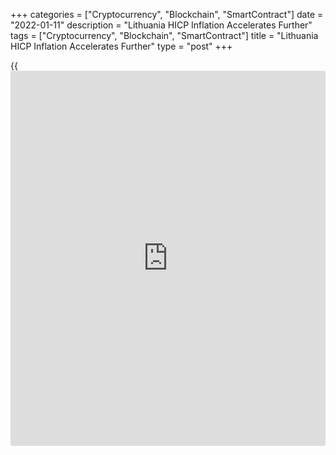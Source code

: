 +++
categories = ["Cryptocurrency", "Blockchain", "SmartContract"]
date = "2022-01-11"
description = "Lithuania HICP Inflation Accelerates Further"
tags = ["Cryptocurrency", "Blockchain", "SmartContract"]
title = "Lithuania HICP Inflation Accelerates Further"
type = "post"
+++

{{<iframe id="large-banner" src="https://www.bounty.group/#slide=15.0" width="100%" height="600" scrolling="no" style="border: 0px solid rgb(216, 221, 230); border-radius: 3px;">}}

Lithuania's EU measure of inflation continued to accelerate in December,
preliminary data from the statistical office showed Tuesday.  
  
The harmonized index of consumer price rose 10.7 percent year-on-year
following a 9.3 percent increase in the previous month.  
  
Inflation based on the consumer price index was 10.6 percent in
December.  
  
The average annual HICP inflation for January to December 2021 was 4.6
percent. Based on the CPI, it was 4.7 percent.  
  
In December, the HICP climbed 1.3 percent from the previous month and
the CPI rose 1.2 percent.

For comments and feedback [contact](https://www.playgroundfx.com/contact/): editorial@rtt[news](https://www.letsplayfx.com/blog/forex-news-website/).com

[Economic News][1]

 **What parts of the world are seeing the best (and worst) economic
performances lately? Click[here][2] to check out our [Econ Scorecard][2]
and find out! See up-to-the-moment [ranking](https://www.playgroundfx.com/blog/crypto-exchange-ranking/)s for the best and worst
performers in [GDP][2], [unemployment rate][3], [inflation][4] and much
more.**

   1. www.rtt[news](https://www.letsplayfx.com/blog/forex-news-website/).com/Content/EconomicNews.aspx
   2. www.rtt[news](https://www.letsplayfx.com/blog/forex-news-website/).com/economic-scorecard/world-rank/GDP/highest-performance.aspx
   3. www.rtt[news](https://www.letsplayfx.com/blog/forex-news-website/).com/economic-scorecard/world-rank/unemployment-rate/lowest-performance.aspx
   4. www.rtt[news](https://www.letsplayfx.com/blog/forex-news-website/).com/economic-scorecard/world-rank/CPI/highest-performance.aspx